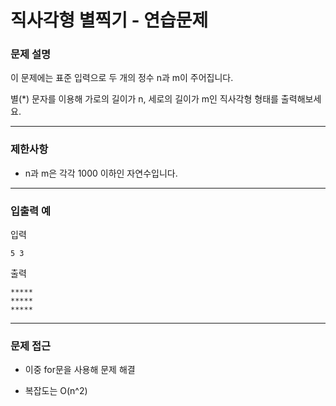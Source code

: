 # 직사각형 별찍기 - 연습문제

### 문제 설명

이 문제에는 표준 입력으로 두 개의 정수 n과 m이 주어집니다.

별(*) 문자를 이용해 가로의 길이가 n, 세로의 길이가 m인 직사각형 형태를 출력해보세요.

---

### 제한사항

  - n과 m은 각각 1000 이하인 자연수입니다.

---

### 입출력 예

입력

```
5 3
```

출력

```
*****
*****
*****
```

---

### 문제 접근

  - 이중 for문을 사용해 문제 해결

  - 복잡도는 O(n^2)